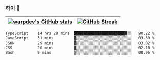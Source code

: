 
### 하이 👋
[![warpdev's GitHub stats](https://github-readme-stats.vercel.app/api?username=warpdev&show_icons=true&theme=vue-dark)](#) |[![GitHub Streak](https://github-readme-streak-stats.herokuapp.com/?user=warpdev&theme=dark)](#)
--- | --- |
<!--START_SECTION:waka-->

```txt
TypeScript    14 hrs 28 mins  ██████████████████████▓░░   90.22 %
JavaScript    31 mins         ▓░░░░░░░░░░░░░░░░░░░░░░░░   03.30 %
JSON          29 mins         ▓░░░░░░░░░░░░░░░░░░░░░░░░   03.02 %
CSS           20 mins         ▓░░░░░░░░░░░░░░░░░░░░░░░░   02.10 %
Bash          9 mins          ▒░░░░░░░░░░░░░░░░░░░░░░░░   00.96 %
```

<!--END_SECTION:waka-->

<!--
**warpdev/warpdev** is a ✨ _special_ ✨ repository because its `README.md` (this file) appears on your GitHub profile.

Here are some ideas to get you started:

- 🔭 I’m currently working on ...
- 🌱 I’m currently learning ...
- 👯 I’m looking to collaborate on ...
- 🤔 I’m looking for help with ...
- 💬 Ask me about ...
- 📫 How to reach me: ...
- 😄 Pronouns: ...
- ⚡ Fun fact: ...
-->
